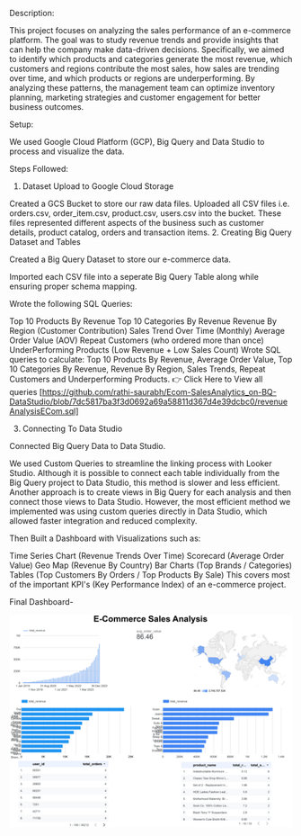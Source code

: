 Description:

This project focuses on analyzing the sales performance of an e-commerce platform. The goal was to study revenue trends and provide insights that can help the company make data-driven decisions. Specifically, we aimed to identify which products and categories generate the most revenue, which customers and regions contribute the most sales, how sales are trending over time, and which products or regions are underperforming. By analyzing these patterns, the management team can optimize inventory planning, marketing strategies and customer engagement for better business outcomes.

Setup:

We used Google Cloud Platform (GCP), Big Query and Data Studio to process and visualize the data.

Steps Followed:

1. Dataset Upload to Google Cloud Storage

Created a GCS Bucket to store our raw data files.
Uploaded all CSV files i.e. orders.csv, order_item.csv, product.csv, users.csv into the bucket.
These files represented different aspects of the business such as customer details, product catalog, orders and transaction items.
2. Creating Big Query Dataset and Tables

Created a Big Query Dataset to store our e-commerce data.

Imported each CSV file into a seperate Big Query Table along while ensuring proper schema mapping.

Wrote the following SQL Queries:

Top 10 Products By Revenue
Top 10 Categories By Revenue
Revenue By Region (Customer Contribution)
Sales Trend Over Time (Monthly)
Average Order Value (AOV)
Repeat Customers (who ordered more than once)
UnderPerforming Products (Low Revenue + Low Sales Count)
Wrote SQL queries to calculate: Top 10 Products By Revenue, Average Order Value, Top 10 Categories By Revenue, Revenue By Region, Sales Trends, Repeat Customers and Underperforming Products.
👉 Click Here to View all queries [https://github.com/rathi-saurabh/Ecom-SalesAnalytics_on-BQ-DataStudio/blob/7dc5817ba3f3d0692a69a58811d367d4e39dcbc0/revenueAnalysisECom.sql]

3. Connecting To Data Studio

Connected Big Query Data to Data Studio.

We used Custom Queries to streamline the linking process with Looker Studio. Although it is possible to connect each table individually from the Big Query project to Data Studio, this method is slower and less efficient. Another approach is to create views in Big Query for each analysis and then connect those views to Data Studio. However, the most efficient method we implemented was using custom queries directly in Data Studio, which allowed faster integration and reduced complexity.

Then Built a Dashboard with Visualizations such as:

Time Series Chart (Revenue Trends Over Time)
Scorecard (Average Order Value)
Geo Map (Revenue By Country)
Bar Charts (Top Brands / Categories)
Tables (Top Customers By Orders / Top Products By Sale)
This covers most of the important KPI's (Key Performance Index) of an e-commerce project.

Final Dashboard-

![image alt](https://github.com/rathi-saurabh/Ecom-SalesAnalytics_on-BQ-DataStudio/blob/0e6fd84e32af00de0efd6390c129fa250f395b0b/E-Commerce_Dashboard.jpg) 
